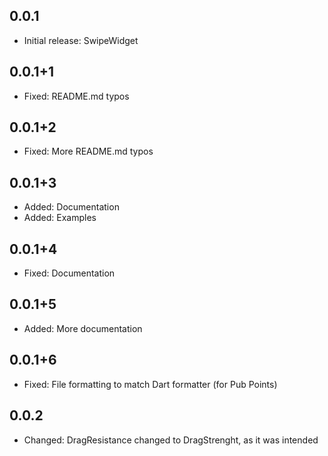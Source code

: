 ## 0.0.1

* Initial release: SwipeWidget

## 0.0.1+1

* Fixed: README.md typos

## 0.0.1+2

* Fixed: More README.md typos

## 0.0.1+3

* Added: Documentation
* Added: Examples

## 0.0.1+4

* Fixed: Documentation 

## 0.0.1+5

* Added: More documentation

## 0.0.1+6

* Fixed: File formatting to match Dart formatter (for Pub Points)

## 0.0.2

* Changed: DragResistance changed to DragStrenght, as it was intended
